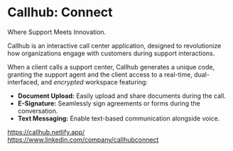 # Callhub: Connect

Where Support Meets Innovation.

Callhub is an interactive call center application, designed to revolutionize how organizations engage with customers during support interactions.

When a client calls a support center, Callhub generates a unique code, granting the support agent and the client access to a real-time, dual-interfaced, and *encrypted* workspace featuring:
  - **Document Upload:** Easily upload and share documents during the call.
  - **E-Signature:** Seamlessly sign agreements or forms during the conversation.
  - **Text Messaging:** Enable text-based communication alongside voice.

https://callhub.netlify.app/
https://www.linkedin.com/company/callhubconnect
